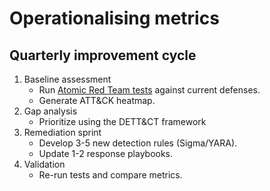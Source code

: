 # Operationalising metrics

## Quarterly improvement cycle

1. Baseline assessment
   * Run [Atomic Red Team tests](https://atomicredteam.io/) against current defenses.
   * Generate ATT&CK heatmap.
2. Gap analysis
   * Prioritize using the DETT&CT framework
3. Remediation sprint
   * Develop 3-5 new detection rules (Sigma/YARA).
   * Update 1-2 response playbooks.
4. Validation
   * Re-run tests and compare metrics.
